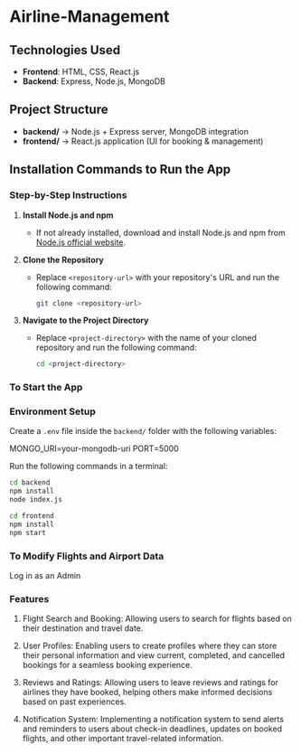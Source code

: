 # Airline-Management

## Technologies Used

- **Frontend**: HTML, CSS, React.js
- **Backend**: Express, Node.js, MongoDB

## Project Structure

- **backend/** → Node.js + Express server, MongoDB integration  
- **frontend/** → React.js application (UI for booking & management)  


## Installation Commands to Run the App

### Step-by-Step Instructions

1. **Install Node.js and npm**
   - If not already installed, download and install Node.js and npm from [Node.js official website](https://nodejs.org/).

2. **Clone the Repository**
   - Replace `<repository-url>` with your repository's URL and run the following command:

     ```bash
     git clone <repository-url>
     ```

3. **Navigate to the Project Directory**
   - Replace `<project-directory>` with the name of your cloned repository and run the following command:
   
     ```bash
     cd <project-directory>
     ```

### To Start the App

### Environment Setup

Create a `.env` file inside the `backend/` folder with the following variables:

MONGO_URI=your-mongodb-uri
PORT=5000

Run the following commands in a terminal:
```bash
cd backend
npm install
node index.js
```
```bash
cd frontend
npm install
npm start
```
### To Modify Flights and Airport Data 
Log in as an Admin 

### Features

1. Flight Search and Booking: Allowing users to search for flights based on their destination and travel date.

2. User Profiles: Enabling users to create profiles where they can store their personal information and view current, completed, and  cancelled bookings for a seamless booking experience.

3. Reviews and Ratings: Allowing users to leave reviews and ratings for airlines they have booked, helping others make informed decisions based on past experiences.

4. Notification System: Implementing a notification system to send alerts and reminders to users about check-in deadlines, updates on booked flights, and other important travel-related information.


